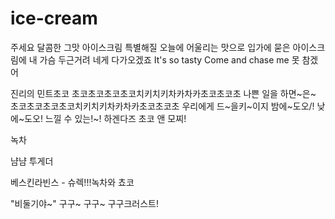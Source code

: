 # ice-cream
주세요 달콤한 그맛 아이스크림
특별해질 오늘에 어울리는 맛으로
입가에 묻은 아이스크림에
내 가슴 두근거려 네게 다가오겠죠
It's so tasty Come and chase me 못 참겠어

진리의 민트초코
초코초코초코초코치키치키차카차카초코초코초 나쁜 일을 하면~은~
초코초코초코초코치키치키차카차카초코초코초 우리에게 드~을키~이지
밤에~도오/! 낮에~도오! 느낄 수 있는!~!
하겐다즈 초코 앤 모찌!

녹차

냠냠 투게더

베스킨라빈스 - 슈렉!!!녹차와 쵸코

"비둘기야~"
구구~ 구구~ 구구크러스트!


